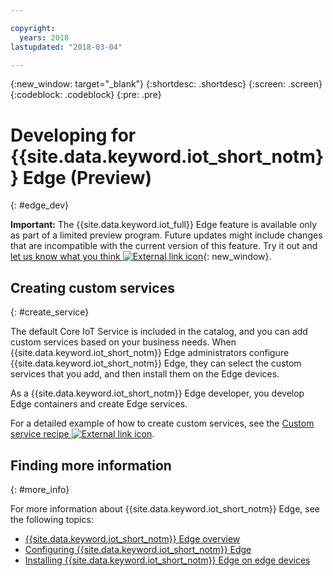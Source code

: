 ```yaml
---

copyright:
  years: 2018
lastupdated: "2018-03-04"

---
```


{:new_window: target="\_blank"}
{:shortdesc: .shortdesc}
{:screen: .screen}
{:codeblock: .codeblock}
{:pre: .pre}


# Developing for {{site.data.keyword.iot_short_notm}} Edge (Preview)
{: #edge_dev}

**Important:** The {{site.data.keyword.iot_full}} Edge feature is available only as part of a limited preview program. Future updates might include changes that are incompatible with the current version of this feature. Try it out and [let us know what you think ![External link icon](../../../icons/launch-glyph.svg)](https://developer.ibm.com/answers/smart-spaces/17/internet-of-things.html){: new_window}.

## Creating custom services
{: #create_service}

The default Core IoT Service is included in the catalog, and you can add custom services based on your business needs.
When {{site.data.keyword.iot_short_notm}} Edge administrators configure {{site.data.keyword.iot_short_notm}} Edge, they can select the custom services that you add, and then install them on the Edge devices.

As a {{site.data.keyword.iot_short_notm}} Edge developer, you develop Edge containers and create Edge services.

For a detailed example of how to create custom services, see the [Custom service recipe ![External link icon](../../../icons/launch-glyph.svg)](https://github.com/open-horizon/examples/wiki/Edge-Developer-Quickstart-Guide).

## Finding more information
{: #more_info}

For more information about {{site.data.keyword.iot_short_notm}} Edge, see the following topics:
- [{{site.data.keyword.iot_short_notm}} Edge overview](WIoTP_edge.html#edge_overview)
- [Configuring {{site.data.keyword.iot_short_notm}} Edge](WIoTP_edge_configure.html#edge_configure)
- [Installing {{site.data.keyword.iot_short_notm}} Edge on edge devices](WIoTP_edge_install.html#edge_install_device)
